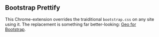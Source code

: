 Bootstrap Prettify
------------------

This Chrome-extension overrides the traiditional `bootstrap.css` on any site using it. The replacement is something far better-looking: [Geo for Bootstrap](http://divshot.github.io/geo-bootstrap/).